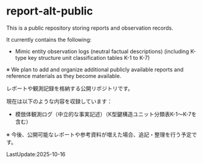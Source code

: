 # report-alt-public

This is a public repository storing reports and observation records.

It currently contains the following:

- Mimic entity observation logs (neutral factual descriptions) (including K-type key structure unit classification tables K-1 to K-7)

※ We plan to add and organize additional publicly available reports and reference materials as they become available.


レポートや観測記録を格納する公開リポジトリです。

現在は以下のような内容を収録しています：

- 模倣体観測ログ（中立的な事実記述）（K型鍵構造ユニット分類表K-1〜K-7を含む）


※ 今後、公開可能なレポートや参考資料が増えた場合、追記・整理を行う予定です。

LastUpdate:2025-10-16
